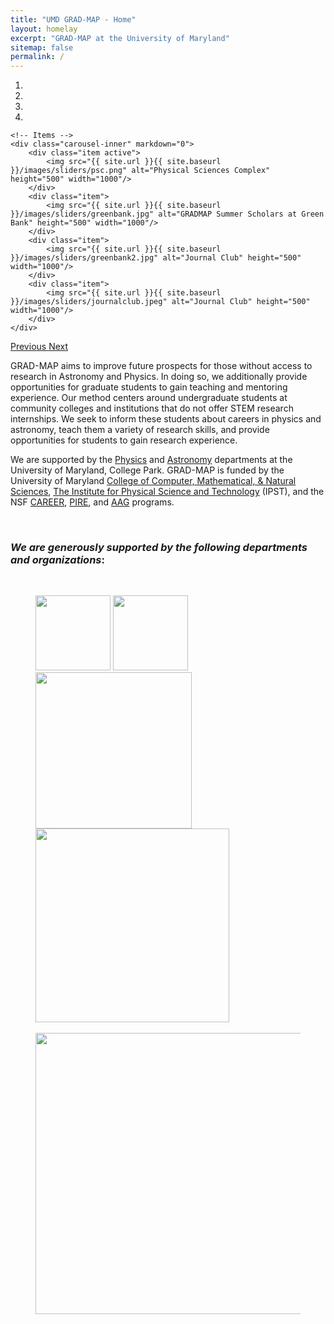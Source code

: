 ```yaml
---
title: "UMD GRAD-MAP - Home"
layout: homelay
excerpt: "GRAD-MAP at the University of Maryland"
sitemap: false
permalink: /
---
```



<div markdown="0" id="carousel" class="carousel slide" data-ride="carousel" data-interval="4000" data-pause="hover" >
    <!-- Menu -->
    <ol class="carousel-indicators">
        <li data-target="#carousel" data-slide-to="0" class="active"></li>
        <li data-target="#carousel" data-slide-to="1"></li>
        <li data-target="#carousel" data-slide-to="2"></li>
        <li data-target="#carousel" data-slide-to="3"></li>
    </ol>

    <!-- Items -->
    <div class="carousel-inner" markdown="0">
        <div class="item active">
            <img src="{{ site.url }}{{ site.baseurl }}/images/sliders/psc.png" alt="Physical Sciences Complex" height="500" width="1000"/>
        </div>
        <div class="item">
            <img src="{{ site.url }}{{ site.baseurl }}/images/sliders/greenbank.jpg" alt="GRADMAP Summer Scholars at Green Bank" height="500" width="1000"/>
        </div>
        <div class="item">
            <img src="{{ site.url }}{{ site.baseurl }}/images/sliders/greenbank2.jpg" alt="Journal Club" height="500" width="1000"/>
        </div>
        <div class="item">
            <img src="{{ site.url }}{{ site.baseurl }}/images/sliders/journalclub.jpeg" alt="Journal Club" height="500" width="1000"/>
        </div>
    </div>
  <a class="left carousel-control" href="#carousel" role="button" data-slide="prev">
    <span class="glyphicon glyphicon-chevron-left" aria-hidden="true"></span>
    <span class="sr-only">Previous</span>
  </a>
  <a class="right carousel-control" href="#carousel" role="button" data-slide="next">
    <span class="glyphicon glyphicon-chevron-right" aria-hidden="true"></span>
    <span class="sr-only">Next</span>
  </a>
</div>


GRAD-MAP aims to improve future prospects for those without access to research in Astronomy and Physics. In doing so, we additionally provide opportunities for graduate students to gain teaching and mentoring experience. Our method centers around undergraduate students at community colleges and institutions that do not offer STEM research internships. We seek to inform these students about careers in physics and astronomy, teach them a variety of research skills, and provide opportunities for students to gain research experience. 

We are supported by the [Physics](https://umdphysics.umd.edu/) and [Astronomy](https://www.astro.umd.edu/) departments at the University of Maryland, College Park. GRAD-MAP is funded by the University of Maryland [College of Computer, Mathematical, & Natural Sciences](https://cmns.umd.edu/), [The Institute for Physical Science and Technology](https://ipst.umd.edu/) (IPST), and the NSF [CAREER](https://new.nsf.gov/funding/opportunities/faculty-early-career-development-program-career), [PIRE](https://new.nsf.gov/funding/opportunities/partnerships-international-research-education-pire), and [AAG](https://new.nsf.gov/funding/opportunities/astronomy-astrophysics-research-grants-aag) programs. 

<br> 

### *We are generously supported by the following departments and organizations*: 
<br>
<figure class="fifth">
<img src="{{ site.url }}{{ site.baseurl }}/images/logopic/astro.png" style="width: 120px">
<img src="{{ site.url }}{{ site.baseurl }}/images/logopic/nsf.png" style="width: 120px"> 
<br>
<img src="{{ site.url }}{{ site.baseurl }}/images/logopic/physics.png" style="width: 250px; margin-right:6px"> 
<img src="{{ site.url }}{{ site.baseurl }}/images/logopic/ipst.png" style="width: 310px"> <br>
<br>
<img src="{{ site.url }}{{ site.baseurl }}/images/logopic/cmns.png" style="width: 450px"/> <br>
<br>
</figure> <br>
